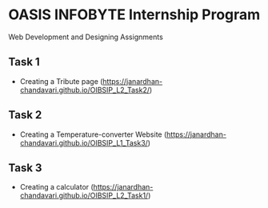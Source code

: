 # OASIS INFOBYTE Internship Program

Web Development and Designing Assignments 

## Task 1
- Creating a Tribute page (https://janardhan-chandavari.github.io/OIBSIP_L2_Task2/)

## Task 2
- Creating a Temperature-converter Website (https://janardhan-chandavari.github.io/OIBSIP_L1_Task3/)
## Task 3
- Creating a calculator (https://janardhan-chandavari.github.io/OIBSIP_L2_Task1/)
